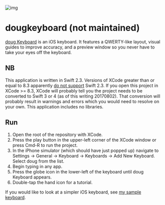![img](http://dougkeyboard.com/public/phone.png)

# dougkeyboard (not maintained)
[doug Keyboard](http://dougkeyboard.com) is an iOS keyboard. It features a QWERTY-like layout, visual guides to improve accuracy, and a preview window so you never have to take your eyes off the keyboard.

## NB
This application is written in Swift 2.3. Versions of XCode greater than or equal to 8.3 apparently [do not support](https://stackoverflow.com/questions/43107179/xcode-8-3-cant-support-swift-2-3) Swift 2.3. If you open this project in XCode >= 8.3, XCode will probably tell you the project needs to be converted to Swift 3 or 4 (as of this writing 20170802). That conversion will probably result in warnings and errors which you would need to resolve on your own. This application includes no libraries.

## Run
1. Open the root of the repository with XCode.
2. Press the play button in the upper-left corner of the XCode window or press Cmd-R to run the project.
3. In the iPhone simulator (which should have just popped up) navigate to Settings -> General -> Keyboard -> Keyboards -> Add New Keyboard. Select doug from the list.
4. Begin typing in any app.
5. Press the globe icon in the lower-left of the keyboard until doug Keyboard appears.
6. Double-tap the hand icon for a tutorial.

If you would like to look at a simpler iOS keyboard, see [my sample keyboard](https://github.com/douglaslamb/sample-ios-keyboard).
